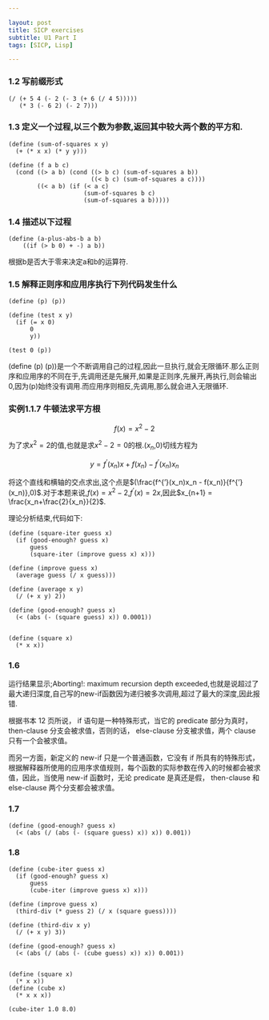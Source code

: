 ```yaml
---

layout: post
title: SICP exercises
subtitle: U1 Part I
tags: [SICP, Lisp]

---
```


<head>
    <script src="https://cdn.mathjax.org/mathjax/latest/MathJax.js?config=TeX-AMS-MML_HTMLorMML" type="text/javascript"></script>
    <script type="text/x-mathjax-config">
        MathJax.Hub.Config({
            tex2jax: {
            skipTags: ['script', 'noscript', 'style', 'textarea', 'pre'],
            inlineMath: [['$','$']]
            }
        });
    </script>
</head>


### 1.2 写前缀形式

```Lisp
(/ (+ 5 4 (- 2 (- 3 (+ 6 (/ 4 5)))))
   (* 3 (- 6 2) (- 2 7)))
```

### 1.3 定义一个过程,以三个数为参数,返回其中较大两个数的平方和.
```LISP
(define (sum-of-squares x y)
  (+ (* x x) (* y y)))

(define (f a b c)
  (cond ((> a b) (cond ((> b c) (sum-of-squares a b))
                       ((< b c) (sum-of-squares a c))))
        ((< a b) (if (< a c)
                     (sum-of-squares b c)
                     (sum-of-squares a b)))))
```

### 1.4 描述以下过程

```
(define (a-plus-abs-b a b)
	((if (> b 0) + -) a b))
```

根据b是否大于零来决定a和b的运算符.

### 1.5 解释正则序和应用序执行下列代码发生什么

```
(define (p) (p))

(define (test x y)
  (if (= x 0)
      0
      y))

(test 0 (p))
```

(define (p) (p))是一个不断调用自己的过程,因此一旦执行,就会无限循环.那么正则序和应用序的不同在于,先调用还是先展开,如果是正则序,先展开,再执行,则会输出0,因为(p)始终没有调用.而应用序则相反,先调用,那么就会进入无限循环.


### 实例1.1.7 牛顿法求平方根

$$
f(x) = x^2-2
$$

为了求$x^2 = 2$的值,也就是求$x^2-2 = 0$的根.($x_n$,0)切线方程为

$$y = f^{’}(x_n)x +f(x_n)-f^{’}(x_n)x_n$$

将这个直线和横轴的交点求出,这个点是$(\frac{f^{’}(x_n)x_n - f(x_n)}{f^{’}(x_n)},0)$.对于本题来说,$f(x) = x^2-2$,$f^{’}(x) = 2x$,因此$x_{n+1} = \frac{x_n+\frac{2}{x_n}}{2}$.


理论分析结束,代码如下:
```
(define (square-iter guess x)
  (if (good-enough? guess x)
      guess
      (square-iter (improve guess x) x)))

(define (improve guess x)
  (average guess (/ x guess)))

(define (average x y)
  (/ (+ x y) 2))

(define (good-enough? guess x)
  (< (abs (- (square guess) x)) 0.0001))


(define (square x)
  (* x x))
```


### 1.6 
运行结果显示;Aborting!: maximum recursion depth exceeded,也就是说超过了最大递归深度,自己写的new-if函数因为递归被多次调用,超过了最大的深度,因此报错.

根据书本 12 页所说， if 语句是一种特殊形式，当它的 predicate 部分为真时， then-clause 分支会被求值，否则的话， else-clause 分支被求值，两个 clause 只有一个会被求值。

而另一方面，新定义的 new-if 只是一个普通函数，它没有 if 所具有的特殊形式，根据解释器所使用的应用序求值规则，每个函数的实际参数在传入的时候都会被求值，因此，当使用 new-if 函数时，无论 predicate 是真还是假， then-clause 和 else-clause 两个分支都会被求值。

### 1.7

```
(define (good-enough? guess x)
  (< (abs (/ (abs (- (square guess) x)) x)) 0.001))
```


### 1.8

```
(define (cube-iter guess x)
  (if (good-enough? guess x)
      guess
      (cube-iter (improve guess x) x)))

(define (improve guess x)
  (third-div (* guess 2) (/ x (square guess))))

(define (third-div x y)
  (/ (+ x y) 3))

(define (good-enough? guess x)
  (< (abs (/ (abs (- (cube guess) x)) x)) 0.001))


(define (square x)
  (* x x))
(define (cube x)
  (* x x x))

(cube-iter 1.0 8.0)
```